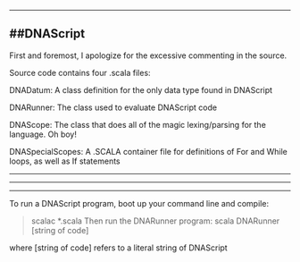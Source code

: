 ---------------------------------------------------
##DNAScript 
---------------------------------------------------

First and foremost, I apologize for the excessive commenting in the source.


Source code contains four .scala files:

DNADatum: A class definition for the only data type found in DNAScript

DNARunner: The class used to evaluate DNAScript code

DNAScope: The class that does all of the magic lexing/parsing for the language. Oh boy!

DNASpecialScopes: A .SCALA container file for definitions of For and While loops, as well as If statements
___________________________________________________
___________________________________________________
___________________________________________________

To run a DNAScript program, boot up your command line and compile:
> scalac *.scala
Then run the DNARunner program:
> scala DNARunner [string of code]

where [string of code] refers to a literal string of DNAScript